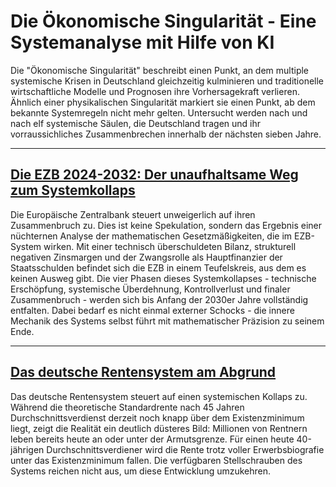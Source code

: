 # Die Ökonomische Singularität - Eine Systemanalyse mit Hilfe von KI

Die "Ökonomische Singularität" beschreibt einen Punkt, an dem multiple systemische Krisen in Deutschland gleichzeitig kulminieren und traditionelle wirtschaftliche Modelle und Prognosen ihre Vorhersagekraft verlieren. Ähnlich einer physikalischen Singularität markiert sie einen Punkt, ab dem bekannte Systemregeln nicht mehr gelten. Untersucht werden nach und nach elf systemische Säulen, die Deutschland tragen und ihr vorraussichliches Zusammenbrechen innerhalb der nächsten sieben Jahre.


---

## [Die EZB 2024-2032: Der unaufhaltsame Weg zum Systemkollaps](./ezb.md)

<!-- SEC-META
category: forecast
tags:
- politics
- economics
- eu
-->

Die Europäische Zentralbank steuert unweigerlich auf ihren Zusammenbruch zu. Dies ist keine Spekulation, sondern das Ergebnis einer nüchternen Analyse der mathematischen Gesetzmäßigkeiten, die im EZB-System wirken. Mit einer technisch überschuldeten Bilanz, strukturell negativen Zinsmargen und der Zwangsrolle als Hauptfinanzier der Staatsschulden befindet sich die EZB in einem Teufelskreis, aus dem es keinen Ausweg gibt. Die vier Phasen dieses Systemkollapses - technische Erschöpfung, systemische Überdehnung, Kontrollverlust und finaler Zusammenbruch - werden sich bis Anfang der 2030er Jahre vollständig entfalten. Dabei bedarf es nicht einmal externer Schocks - die innere Mechanik des Systems selbst führt mit mathematischer Präzision zu seinem Ende.


---

## [Das deutsche Rentensystem am Abgrund](./pension.md)

<!-- SEC-META
category: forecast
tags:
- politics
- economics
- germany
- society
-->

Das deutsche Rentensystem steuert auf einen systemischen Kollaps zu. Während die theoretische Standardrente nach 45 Jahren Durchschnittsverdienst derzeit noch knapp über dem Existenzminimum liegt, zeigt die Realität ein deutlich düsteres Bild: Millionen von Rentnern leben bereits heute an oder unter der Armutsgrenze. Für einen heute 40-jährigen Durchschnittsverdiener wird die Rente trotz voller Erwerbsbiografie unter das Existenzminimum fallen. Die verfügbaren Stellschrauben des Systems reichen nicht aus, um diese Entwicklung umzukehren.

<!-- DOC-META
category: navdoc
date: 2025-03-10 12:25
displaytitle: Die Ökonomische Singularität - Eine Systemanalyse mit Hilfe von KI
doclang: de
index: '250310'
inquisitor: Martin Schlott
licence: CC BY-NC-ND 4.0
summary: Die "Ökonomische Singularität" beschreibt einen Punkt, an dem multiple systemische
  Krisen in Deutschland gleichzeitig kulminieren und traditionelle wirtschaftliche
  Modelle und Prognosen ihre Vorhersagekraft verlieren. Ähnlich einer physikalischen
  Singularität markiert sie einen Punkt, ab dem bekannte Systemregeln nicht mehr gelten.
  Untersucht werden nach und nach elf systemische Säulen, die Deutschland tragen und
  ihr vorraussichliches Zusammenbrechen innerhalb der nächsten sieben Jahre.
tags:
- economics
- eu
- germany
- politics
- society
-->